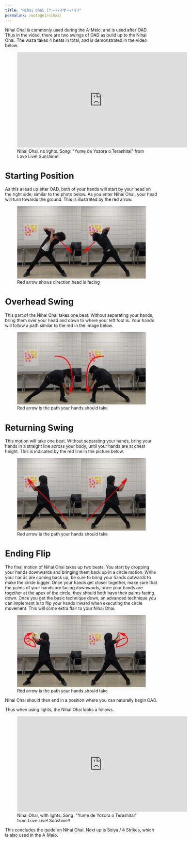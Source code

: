 ```yaml
---
title: "Nihai Ohai (ニーハイオーハイ)"
permalink: /wotagei/nihai/
---
```


Nihai Ohai is commonly used during the A-Melo, and is used after OAD.
Thus in the video, there are two swings of OAD as build up to the Nihai Ohai.
The waza takes 4 beats in total, and is demonstrated in the video below.

<figure>
<iframe width="560" height="315" src="https://www.youtube.com/embed/rEZrSFxTDbQ" frameborder="0" allow="accelerometer; autoplay; encrypted-media; gyroscope; picture-in-picture" allowfullscreen></iframe>
<figcaption> Nihai Ohai, no lights. Song: "Yume de Yozora o Terashitai" from Love Live! Sunshine!! </figcaption>
</figure>

# Starting Position

As this a lead up after OAD, both of your hands will start by your head on the right side; similar to the photo below.
As you enter Nihai Ohai, your head will turn towards the ground. 
This is illustrated by the red arrow.

<figure>
<img src="/assets/wotagei/NihaiStart.png">
<figcaption>Red arrow shows direction head is facing</figcaption>
</figure>


# Overhead Swing
This part of the Nihai Ohai takes one beat. 
Without separating your hands, bring them over your head and down to where your left foot is.
Your hands will follow a path similar to the red in the image below.

<figure>
<img src="/assets/wotagei/Nihai02.png">
<figcaption>Red arrow is the path your hands should take</figcaption>
</figure>

# Returning Swing
This motion will take one beat.
Without separating your hands, bring your hands in a straight line across your body, until your hands are at chest height.
This is indicated by the red line in the picture below.

<figure>
<img src="/assets/wotagei/Nihai23.png">
<figcaption>Red arrow is the path your hands should take</figcaption>
</figure>

# Ending Flip
The final motion of Nihai Ohai takes up two beats. 
You start by dropping your hands downwards and bringing them back up in a circle motion. 
While your hands are coming back up, be sure to bring your hands outwards to make the circle bigger.
Once your hands get closer together, make sure that the palms of your hands are facing downwards, once your hands are together at the apex of the circle, they should both have their palms facing down. 
Once you get the basic technique down, an advanced technique you can implement is to flip your hands inward when executing the circle movement. 
This will some extra flair to your Nihai Ohai.

<figure>
<img src="/assets/wotagei/NihaiFlip.png">
<figcaption>Red arrow is the path your hands should take</figcaption>
</figure>

Nihai Ohai should then end in a position where you can naturally begin OAD.

Thus when using lights, the Nihai Ohai looks a follows.

<figure>
<iframe width="560" height="315" src="https://www.youtube.com/embed/4gWbMiwtl7E" frameborder="0" allow="accelerometer; autoplay; encrypted-media; gyroscope; picture-in-picture" allowfullscreen></iframe>
<figcaption>Nihai Ohai, with lights. Song: "Yume de Yozora o Terashitai" from Love Live! Sunshine!!</figcaption>
</figure>

This concludes the guide on Nihai Ohai.
Next up is Soiya / 4 Strikes, which is also used in the A-Melo.
